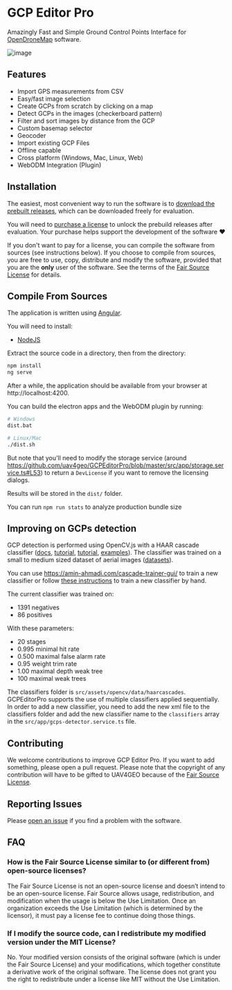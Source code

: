 # GCP Editor Pro

Amazingly Fast and Simple Ground Control Points Interface for [OpenDroneMap](https://opendronemap.org) software.

![image](https://user-images.githubusercontent.com/1951843/80494281-7e63dd00-8934-11ea-9176-75e37db5bb97.png)

## Features

- Import GPS measurements from CSV
- Easy/fast image selection
- Create GCPs from scratch by clicking on a map
- Detect GCPs in the images (checkerboard pattern)
- Filter and sort images by distance from the GCP
- Custom basemap selector
- Geocoder
- Import existing GCP Files
- Offline capable
- Cross platform (Windows, Mac, Linux, Web)
- WebODM Integration (Plugin)

## Installation

The easiest, most convenient way to run the software is to [download the prebuilt releases](https://uav4geo.com/software/gcpeditorpro), which can be downloaded freely for evaluation. 

You will need to [purchase a license](https://uav4geo.com/software/gcpeditorpro#buy) to unlock the prebuild releases after evaluation. Your purchase helps support the development of the software ❤

If you don't want to pay for a license, you can compile the software from sources (see instructions below). If you choose to compile from sources, you are free to use, copy, distribute and modify the software, provided that you are the **only** user of the software. See the terms of the [Fair Source License](https://github.com/uav4geo/GCPEditorPro/blob/master/LICENSE) for details.

## Compile From Sources

The application is written using [Angular](https://angular.io).

You will need to install:
 * [NodeJS](https://nodejs.org/en/)
 
Extract the source code in a directory, then from the directory:

```bash
npm install
ng serve
```

After a while, the application should be available from your browser at http://localhost:4200.

You can build the electron apps and the WebODM plugin by running:

```bash
# Windows
dist.bat

# Linux/Mac
./dist.sh
```

But note that you'll need to modify the storage service (around https://github.com/uav4geo/GCPEditorPro/blob/master/src/app/storage.service.ts#L53) to return a `DevLicense` if you want to remove the licensing dialogs.

Results will be stored in the `dist/` folder.

You can run `npm run stats` to analyze production bundle size

## Improving on GCPs detection
GCP detection is performed using OpenCV.js with a HAAR cascade classifier ([docs](https://docs.opencv.org/3.4/db/d28/tutorial_cascade_classifier.html), [tutorial](https://medium.com/analytics-vidhya/haar-cascades-explained-38210e57970d), [tutorial](https://stackabuse.com/object-detection-with-opencv-python-using-a-haar-cascade-classifier/), [examples](https://github.com/opencv/opencv/tree/master/data/haarcascades)). The classifier was trained on a small to medium sized dataset of aerial images ([datasets](https://www.opendronemap.org/odm/datasets/)). 

You can use https://amin-ahmadi.com/cascade-trainer-gui/ to train a new classifier or follow [these instructions](https://docs.opencv.org/4.x/dc/d88/tutorial_traincascade.html) to train a new classifier by hand.

The current classifier was trained on:
 - 1391 negatives 
 - 86 positives

With these parameters:
 - 20 stages
 - 0.995 minimal hit rate
 - 0.500 maximal false alarm rate
 - 0.95 weight trim rate
 - 1.00 maximal depth weak tree
 - 100 maximal weak trees

The classifiers folder is `src/assets/opencv/data/haarcascades`. GCPEditorPro supports the use of multiple classifiers applied sequentially. In order to add a new classifier, you need to add the new xml file to the classifiers folder and add the new classifier name to the `classifiers` array in the `src/app/gcps-detector.service.ts` file.

## Contributing

We welcome contributions to improve GCP Editor Pro. If you want to add something, please open a pull request. Please note that the copyright of any contribution will have to be gifted to UAV4GEO because of the [Fair Source License](https://github.com/uav4geo/GCPEditorPro/blob/master/LICENSE).

## Reporting Issues

Please [open an issue](https://github.com/uav4geo/GCPEditorPro/issues) if you find a problem with the software.

## FAQ

### How is the Fair Source License similar to (or different from) open-source licenses?

The Fair Source License is not an open-source license and doesn’t intend to be an open-source license. Fair Source allows usage, redistribution, and modification when the usage is below the Use Limitation. Once an organization exceeds the Use Limitation (which is determined by the licensor), it must pay a license fee to continue doing those things.

### If I modify the source code, can I redistribute my modified version under the MIT License?

No. Your modified version consists of the original software (which is under the Fair Source License) and your modifications, which together constitute a derivative work of the original software. The license does not grant you the right to redistribute under a license like MIT without the Use Limitation.





